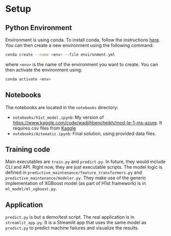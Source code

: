 # Setup

## Python Environment

Environment is using conda. To install conda, follow the instructions [here](https://docs.conda.io/projects/conda/en/latest/user-guide/install/).
You can then create a new environment using the following command:

```bash
conda create --name <env> --file environment.yml
```

where `<env>` is the name of the environment you want to create. You can then activate the environment using:

```bash
conda activate <env>
```

## Notebooks

The notebooks are located in the `notebooks` directory:

- `notebooks/h1st_model.ipynb`: My version of https://www.kaggle.com/code/wadjihbencheikh/mod-le-1-ms-azure. It requires csv files from [Kaggle](https://www.kaggle.com/datasets/arnabbiswas1/microsoft-azure-predictive-maintenance)
- `notebooks/Aitomatic.ipynb`: Final solution, using provided data files.

## Training code

Main executables are `train.py` and `predict.py`. In future, they would include CLI and API. Right now, they are just executable scripts.
The model logic is defined in `predictive_maintenance/feature_transformers.py` and `predictive_maintenance/modeler.py`.
They make use of the generic implementation of XGBoost model (as part of H1st framework) is in `ml_model/ml_xgboost.py`.

## Application

`predict.py` is but a demo/test script. The real application is in `streamlit_app.py`. It is a Streamlit app that uses the same model as `predict.py` to predict machine failures and visualize the results.

